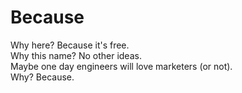 # Because
Why here? Because it's free.  
Why this name? No other ideas.  
Maybe one day engineers will love marketers (or not).  
Why? Because.

